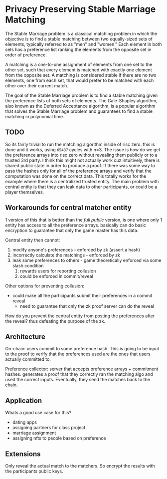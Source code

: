 # Privacy Preserving Stable Marriage Matching

The Stable Marriage problem is a classical matching problem in which the objective is to find a stable matching between two equally-sized sets of elements, typically referred to as "men" and "women." Each element in both sets has a preference list ranking the elements from the opposite set in order of preference.

A matching is a one-to-one assignment of elements from one set to the other set, such that every element is matched with exactly one element from the opposite set. A matching is considered stable if there are no two elements, one from each set, that would prefer to be matched with each other over their current match.

The goal of the Stable Marriage problem is to find a stable matching given the preference lists of both sets of elements. The Gale-Shapley algorithm, also known as the Deferred Acceptance algorithm, is a popular algorithm that solves the Stable Marriage problem and guarantees to find a stable matching in polynomial time.

## TODO

So its fairly trivial to run the matching algorithm inside of risc zero. this is done and it works, using `65487` cycles with n=3. The issue is how do we get the preference arrays into risc zero without revealing them publicly or to a trusted 3rd party. I think this might not actually work cuz intuitively, there is shared public state in order to produce a proof. If there was some way to pass the hashes only for all of the preference arrays and verify that the computation was done on the correct data. This totally works for the example where there is a centralized trusted entity. The main problem with central entity is that they can leak data to other participants, or could be a player themselves.

## Workarounds for central matcher entity

1 version of this that is better than the *full public* version, is one where only 1 entity has access to all the preference arrays. basically can do basic encryption to guarantee that only the game master has this data.

Central entity then cannot:

1. modify anyone's preferences - enforced by zk (assert a hash)
2. incorrectly calculate the matchings - enforced by zk
3. leak some preferences to others - game theoretically enforced via some slash condition
    1. rewards users for reporting collusion
    2. could be enforced in commit/reveal

Other options for preventing collusion:

- could make all the participants submit their preferences in a commit reveal
  - need to guarantee that only the zk proof server can do the reveal

How do you prevent the central entity from posting the preferences after the reveal? thus defeating the purpose of the zk.

## Architecture

On-chain: users commit to some preference hash. This is going to be input to the proof to verify that the preferences used are the ones that users actually committed to.

Preference collector: server that accepts preference arrays + commitment hashes. generates a proof that they correctly ran the matching algo and used the correct inputs. Eventually, they send the matches back to the chain.

## Application

Whats a good use case for this?

- dating apps
- assigning partners for class project
- marriage assignment
- assigning nfts to people based on preference

## Extensions

Only reveal the actual match to the matchers. So encrypt the results with the participants public keys.

